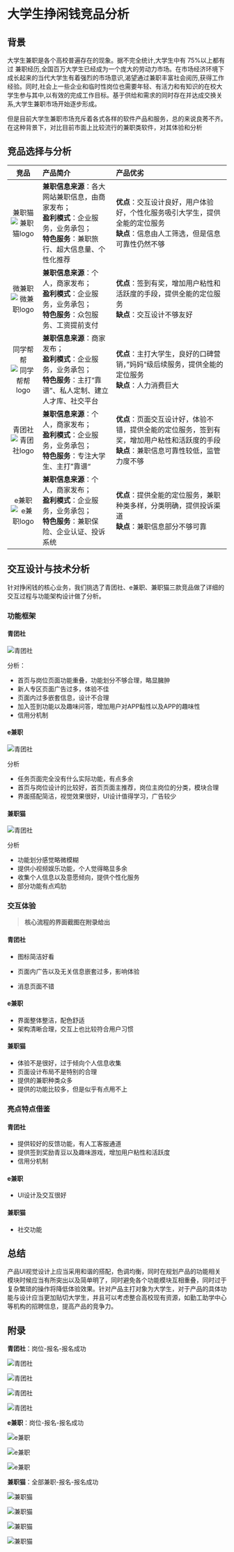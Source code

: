 # 大学生挣闲钱竞品分析



## 背景

大学生兼职是各个高校普遍存在的现象。据不完全统计,大学生中有 75%以上都有过 兼职经历,全国百万大学生已经成为一个庞大的劳动力市场。在市场经济环境下成长起来的当代大学生有着强烈的市场意识,渴望通过兼职丰富社会阅历,获得工作经验。同时,社会上一些企业和临时性岗位也需要年轻、有活力和有知识的在校大学生参与其中,以有效的完成工作目标。基于供给和需求的同时存在并达成交换关系,大学生兼职市场开始逐步形成。

但是目前大学生兼职市场充斥着各式各样的软件产品和服务，总的来说良莠不齐。在这种背景下，对比目前市面上比较流行的兼职类软件，对其体验和分析



## 竞品选择与分析

|                         竞品                         | 产品简介                                                     | 产品优劣                                                     |
| :--------------------------------------------------: | :----------------------------------------------------------- | :----------------------------------------------------------- |
|    兼职猫<br>![兼职猫logo](images/兼职猫logo.jpg)    | **兼职信息来源**：各大网站兼职信息，由商家发布；<br>**盈利模式**：企业服务，业务承包；<br>**特色服务**：兼职旅行、超大信息量、个性化推荐 | **优点**：交互设计良好，用户体验好，个性化服务吸引大学生，提供全能的定位服务<br>**缺点**：信息由人工筛选，但是信息可靠性仍然不够 |
|    微兼职<br>![微兼职logo](images/微兼职logo.jpg)    | **兼职信息来源**：个人，商家发布；<br>**盈利模式**：企业服务，业务承包；<br/>**特色服务**：众包服务、工资提前支付 | **优点**：签到有奖，增加用户粘性和活跃度的手段，提供全能的定位服务<br>**缺点**：交互设计不够友好 |
| 同学帮帮<br>![同学帮帮logo](images/同学帮帮logo.jpg) | **兼职信息来源**：商家发布；<br>**盈利模式**：企业服务，业务承包；<br/>**特色服务**：主打“靠谱”、私人定制、建立人才库、社交平台 | **优点**：主打大学生，良好的口碑营销，”妈妈“级后续服务，提供全能的定位服务<br>**缺点**：人力消费巨大 |
|    青团社<br>![青团社logo](images/青团社logo.jpg)    | **兼职信息来源**：个人，商家发布；<br/>**盈利模式**：企业服务，业务承包；<br/>**特色服务**：专注大学生、主打”靠谱“ | **优点**：页面交互设计好，体验不错，提供全能的定位服务，签到有奖，增加用户粘性和活跃度的手段<br>**缺点**：兼职信息可靠性较低，监管力度不够 |
|     e兼职<br>![e兼职logo](images/e兼职logo.png)      | **兼职信息来源**：个人，商家发布；<br/>**盈利模式**：企业服务，业务承包；<br/>**特色服务**：兼职保险、企业认证、投诉系统 | **优点**：提供全能的定位服务，兼职种类多样，分类明确，提供投诉渠道<br>**缺点**：兼职信息部分不够可靠 |



## 交互设计与技术分析

针对挣闲钱的核心业务，我们挑选了青团社、e兼职、兼职猫三款竞品做了详细的交互过程与功能架构设计做了分析。



### 功能框架

#### 青团社

![青团社](./images/青团社fun.png)

分析：

* 首页与岗位页面功能重叠，功能划分不够合理，略显臃肿
* 新人专区页面广告过多，体验不佳
* 页面内过多嵌套信息，设计不合理
* 加入签到功能以及趣味问答，增加用户对APP黏性以及APP的趣味性
* 信用分机制

#### e兼职

![青团社](./images/e兼职fun.png)

分析

* 任务页面完全没有什么实际功能，有点多余
* 首页与岗位设计的比较好，首页页面主推荐，岗位主岗位的分类，模块合理
* 界面搭配简洁，视觉效果很好，UI设计值得学习，广告较少

#### 兼职猫

![青团社](./images/兼职猫fun.png)

分析

* 功能划分感觉略微模糊
* 提供小视频娱乐功能，个人觉得略显多余
* 收集个人信息以及意愿倾向，提供个性化服务
* 部分功能有点鸡肋



### 交互体验

> **核心流程的界面截图在附录给出**

#### 青团社

* 图标简洁好看

* 页面内广告以及无关信息嵌套过多，影响体验
* 消息页面不错

#### e兼职

* 界面整体整洁，配色舒适
* 架构清晰合理，交互上也比较符合用户习惯

#### 兼职猫

* 体验不是很好，过于倾向个人信息收集
* 页面设计布局不是特别的合理
* 提供的兼职种类众多
* 提供的功能比较多，但是似乎有点用不上

### 亮点特点借鉴

#### 青团社

* 提供较好的反馈功能，有人工客服通道
* 提供签到奖励青豆以及趣味游戏，增加用户粘性和活跃度
* 信用分机制

#### e兼职

* UI设计及交互很好

#### 兼职猫

* 社交功能

## 总结

产品UI视觉设计上应当采用和谐的搭配，色调均衡，同时在规划产品的功能相关模块时候应当有所突出以及简单明了，同时避免各个功能模块互相重叠，同时过于复杂繁琐的操作将降低体验效果。针对产品主打对象为大学生，对于产品的具体功能与设计应当更加贴切大学生，并且可以考虑整合高校现有资源，如勤工助学中心等机构的招聘信息，提高产品的竞争力。



## 附录

**青团社**：岗位-报名-报名成功





![青团社](images/青团社1.jpg)





![青团社](images/青团社2.jpg)





![青团社](images/青团社3.jpg)





![青团社](images/青团社4.jpg)







**e兼职**：岗位-报名-报名成功





![e兼职](images/e兼职1.jpg)





![e兼职](images/e兼职2.jpg)





![e兼职](images/e兼职3.jpg)







**兼职猫**：全部兼职-报名-报名成功



![兼职猫](images/兼职猫1.jpg)



![兼职猫](images/兼职猫2.jpg)





![兼职猫](images/兼职猫3.jpg)





![兼职猫](images/兼职猫4.jpg)